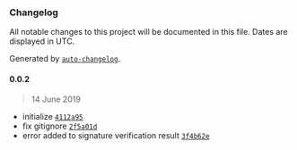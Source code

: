 ### Changelog

All notable changes to this project will be documented in this file. Dates are displayed in UTC.

Generated by [`auto-changelog`](https://github.com/CookPete/auto-changelog).

#### 0.0.2

> 14 June 2019

- initialize [`4112a95`](https://github.com/arifaydogmus/safetynet-server/commit/4112a95a2be24e44f0f2655a4efa59c96f14f3aa)
- fix gitignore [`2f5a01d`](https://github.com/arifaydogmus/safetynet-server/commit/2f5a01d87094a1e943bc4c8c21678615bba516d6)
- error added to signature verification result [`3f4b62e`](https://github.com/arifaydogmus/safetynet-server/commit/3f4b62e7126abb301f7896e750c2fb01c1aac18a)

